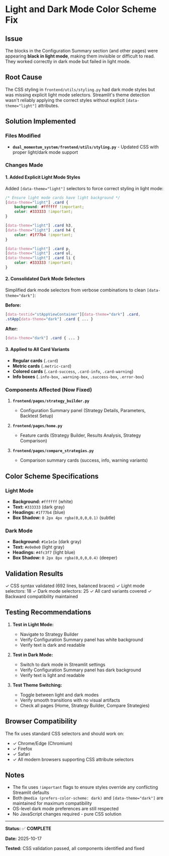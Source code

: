 # Light and Dark Mode Color Scheme Fix

## Issue
The blocks in the Configuration Summary section (and other pages) were appearing **black in light mode**, making them invisible or difficult to read. They worked correctly in dark mode but failed in light mode.

## Root Cause
The CSS styling in `frontend/utils/styling.py` had dark mode styles but was missing explicit light mode selectors. Streamlit's theme detection wasn't reliably applying the correct styles without explicit `[data-theme="light"]` attributes.

## Solution Implemented

### Files Modified
- **`dual_momentum_system/frontend/utils/styling.py`** - Updated CSS with proper light/dark mode support

### Changes Made

#### 1. Added Explicit Light Mode Styles
Added `[data-theme="light"]` selectors to force correct styling in light mode:

```css
/* Ensure light mode cards have light background */
[data-theme="light"] .card {
    background: #ffffff !important;
    color: #333333 !important;
}

[data-theme="light"] .card h3,
[data-theme="light"] .card h4 {
    color: #1f77b4 !important;
}

[data-theme="light"] .card p,
[data-theme="light"] .card ul,
[data-theme="light"] .card li {
    color: #333333 !important;
}
```

#### 2. Consolidated Dark Mode Selectors
Simplified dark mode selectors from verbose combinations to clean `[data-theme="dark"]`:

**Before:**
```css
[data-testid="stAppViewContainer"][data-theme="dark"] .card,
.stApp[data-theme="dark"] .card { ... }
```

**After:**
```css
[data-theme="dark"] .card { ... }
```

#### 3. Applied to All Card Variants
- **Regular cards** (`.card`)
- **Metric cards** (`.metric-card`)
- **Colored cards** (`.card-success`, `.card-info`, `.card-warning`)
- **Info boxes** (`.info-box`, `.warning-box`, `.success-box`, `.error-box`)

### Components Affected (Now Fixed)

1. **`frontend/pages/strategy_builder.py`**
   - Configuration Summary panel (Strategy Details, Parameters, Backtest Setup)
   
2. **`frontend/pages/home.py`**
   - Feature cards (Strategy Builder, Results Analysis, Strategy Comparison)
   
3. **`frontend/pages/compare_strategies.py`**
   - Comparison summary cards (success, info, warning variants)

## Color Scheme Specifications

### Light Mode
- **Background:** `#ffffff` (white)
- **Text:** `#333333` (dark gray)
- **Headings:** `#1f77b4` (blue)
- **Box Shadow:** `0 2px 4px rgba(0,0,0,0.1)` (subtle)

### Dark Mode
- **Background:** `#1e1e1e` (dark gray)
- **Text:** `#e0e0e0` (light gray)
- **Headings:** `#4fc3f7` (light blue)
- **Box Shadow:** `0 2px 8px rgba(0,0,0,0.4)` (deeper)

## Validation Results

✓ CSS syntax validated (692 lines, balanced braces)
✓ Light mode selectors: 18
✓ Dark mode selectors: 25
✓ All card variants covered
✓ Backward compatibility maintained

## Testing Recommendations

1. **Test in Light Mode:**
   - Navigate to Strategy Builder
   - Verify Configuration Summary panel has white background
   - Verify text is dark and readable
   
2. **Test in Dark Mode:**
   - Switch to dark mode in Streamlit settings
   - Verify Configuration Summary panel has dark background
   - Verify text is light and readable
   
3. **Test Theme Switching:**
   - Toggle between light and dark modes
   - Verify smooth transitions with no visual artifacts
   - Check all pages (Home, Strategy Builder, Compare Strategies)

## Browser Compatibility

The fix uses standard CSS selectors and should work on:
- ✓ Chrome/Edge (Chromium)
- ✓ Firefox
- ✓ Safari
- ✓ All modern browsers supporting CSS attribute selectors

## Notes

- The fix uses `!important` flags to ensure styles override any conflicting Streamlit defaults
- Both `@media (prefers-color-scheme: dark)` and `[data-theme="dark"]` are maintained for maximum compatibility
- OS-level dark mode preferences are still respected
- No JavaScript changes required - pure CSS solution

---

**Status:** ✅ **COMPLETE**

**Date:** 2025-10-17

**Tested:** CSS validation passed, all components identified and fixed
